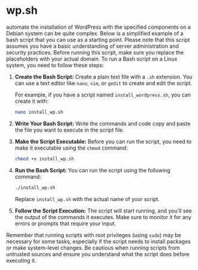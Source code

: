 # wp.sh
automate the installation of WordPress with the specified components on a Debian system can be quite complex. Below is a simplified example of a bash script that you can use as a starting point. Please note that this script assumes you have a basic understanding of server administration and security practices.
Before running this script, make sure you replace the placeholders with your actual domain.
To run a Bash script on a Linux system, you need to follow these steps:

1. **Create the Bash Script:**
   Create a plain text file with a `.sh` extension. You can use a text editor like `nano`, `vim`, or `gedit` to create and edit the script.

   For example, if you have a script named `install_wordpress.sh`, you can create it with:

   ```bash
   nano install_wp.sh
   ```

2. **Write Your Bash Script:**
   Write the commands and code copy and paste the file you want to execute in the script file.

3. **Make the Script Executable:**
   Before you can run the script, you need to make it executable using the `chmod` command:

   ```bash
   chmod +x install_wp.sh
   ```

4. **Run the Bash Script:**
   You can run the script using the following command:

   ```bash
   ./install_wp.sh
   ```

   Replace `install_wp.sh` with the actual name of your script.

5. **Follow the Script Execution:**
   The script will start running, and you'll see the output of the commands it executes. Make sure to monitor it for any errors or prompts that require your input.

Remember that running scripts with root privileges (using `sudo`) may be necessary for some tasks, especially if the script needs to install packages or make system-level changes. Be cautious when running scripts from untrusted sources and ensure you understand what the script does before executing it.
